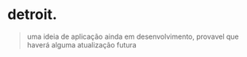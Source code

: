 # detroit.
<blockquote> 
  uma ideia de aplicação ainda em desenvolvimento, provavel que haverá alguma atualização futura
</blockquote>

